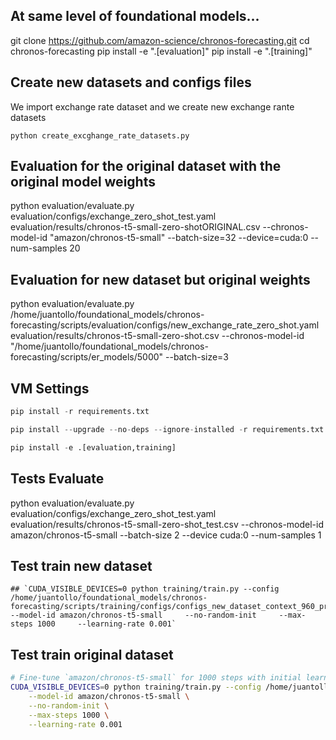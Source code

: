 ## At same level of foundational models...
git clone https://github.com/amazon-science/chronos-forecasting.git
cd chronos-forecasting
pip install -e ".[evaluation]"
pip install -e ".[training]"


## Create new datasets and configs files

We import exchange rate dataset and we create new exchange rante datasets

`python create_excghange_rate_datasets.py`

## Evaluation for the original dataset with the original model weights

python evaluation/evaluate.py evaluation/configs/exchange_zero_shot_test.yaml evaluation/results/chronos-t5-small-zero-shotORIGINAL.csv     --chronos-model-id "amazon/chronos-t5-small"     --batch-size=32     --device=cuda:0     --num-samples 20

## Evaluation for new dataset but original weights

python evaluation/evaluate.py /home/juantollo/foundational_models/chronos-forecasting/scripts/evaluation/configs/new_exchange_rate_zero_shot.yaml evaluation/results/chronos-t5-small-zero-shot.csv     --chronos-model-id "/home/juantollo/foundational_models/chronos-forecasting/scripts/er_models/5000"    --batch-size=3

## VM Settings

```python
pip install -r requirements.txt

pip install --upgrade --no-deps --ignore-installed -r requirements.txt

pip install -e .[evaluation,training]
```

## Tests Evaluate

python evaluation/evaluate.py evaluation/configs/exchange_zero_shot_test.yaml evaluation/results/chronos-t5-small-zero-shot_test.csv --chronos-model-id amazon/chronos-t5-small --batch-size 2 --device cuda:0 --num-samples 1

## Test train new dataset

```
## `CUDA_VISIBLE_DEVICES=0 python training/train.py --config /home/juantollo/foundational_models/chronos-forecasting/scripts/training/configs/configs_new_dataset_context_960_pred_240_lr_0.001.yaml     --model-id amazon/chronos-t5-small     --no-random-init     --max-steps 1000     --learning-rate 0.001`
```

## Test train original dataset

```sh
# Fine-tune `amazon/chronos-t5-small` for 1000 steps with initial learning rate of 1e-3
CUDA_VISIBLE_DEVICES=0 python training/train.py --config /home/juantollo/foundational_models/chronos-forecasting/scripts/training/configs/chronos-t5-small.yaml \
    --model-id amazon/chronos-t5-small \
    --no-random-init \
    --max-steps 1000 \
    --learning-rate 0.001
```
